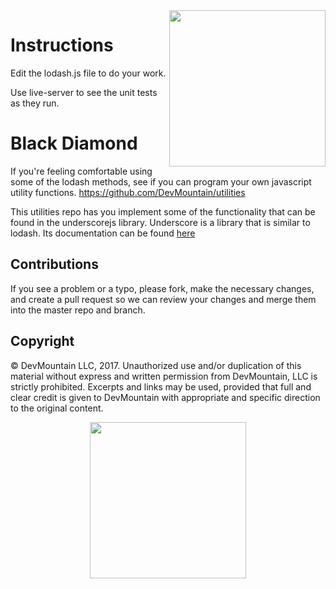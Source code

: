 <img src="https://s3.amazonaws.com/devmountain/readme-logo.png" width="250" align="right">

# Instructions

Edit the lodash.js file to do your work.

Use live-server to see the unit tests as they run.

# Black Diamond

If you're feeling comfortable using some of the lodash methods, see if you can program your own javascript utility functions.
https://github.com/DevMountain/utilities

This utilities repo has you implement some of the functionality that can be found in the underscorejs library. Underscore is a library that is similar to lodash. Its documentation can be found <a href="http://underscorejs.org/">here</a>

## Contributions

If you see a problem or a typo, please fork, make the necessary changes, and create a pull request so we can review your changes and merge them into the master repo and branch.

## Copyright

© DevMountain LLC, 2017. Unauthorized use and/or duplication of this material without express and written permission from DevMountain, LLC is strictly prohibited. Excerpts and links may be used, provided that full and clear credit is given to DevMountain with appropriate and specific direction to the original content.

<p align="center">
<img src="https://s3.amazonaws.com/devmountain/readme-logo.png" width="250">
</p>
